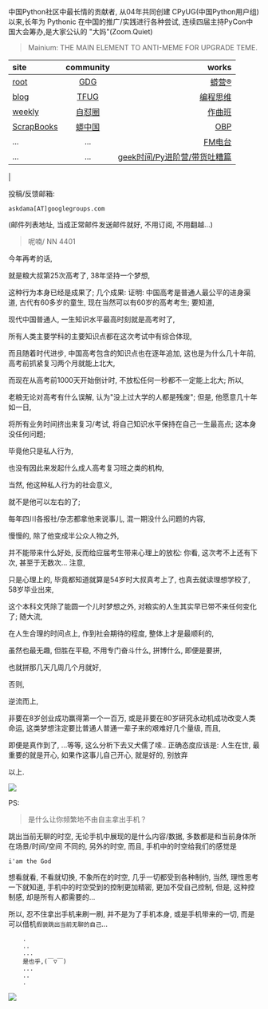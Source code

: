 中国Python社区中最长情的贡献者, 从04年共同创建 CPyUG(中国Python用户组)以来,长年为 Pythonic 在中国的推广/实践进行各种尝试, 连续四届主持PyCon中国大会筹办,是大家公认的 "大妈"(Zoom.Quiet)

> Mainium: THE MAIN ELEMENT TO ANTI-MEME FOR UPGRADE TEME.

| site | community | works |
| :-----| :----: | ----: |
| [root](http://zoomquiet.io/) | [GDG](https://blog.zhgdg.org/) | [蟒营®](https://doc.101.camp/) |
| [blog](https://blog.zoomquiet.io/pages/zoomquiet.html) | [TFUG](http://zh.tfug.world/) | [编程思维](https://py.101.camp/) |
| [weekly](http://weekly.pychina.org/) | [自怼圈](https://du.101.camp/) | [作曲班](https://mu.101.camp/) |
| [ScrapBooks](https://zoomquiet.io/collection.html) | [蟒中国](https://pychina.org/) | [OBP](https://zoomquiet.io/obp/index.html) |
| ... | ... | [FM电台](https://fm.101.camp/) |
| ... | ... | [geek时间/Py进阶营/带货吐糟篇](https://fm.101.camp/2020/geek2py-dama.html) 
 |


投稿/反馈邮箱:

    askdama[AT]googlegroups.com

(邮件列表地址, 
当成正常邮件发送邮件就好, 不用订阅, 不用翻越...)


> 呢喃/ NN 4401




今年再考的话,

就是粮大叔第25次高考了,
38年坚持一个梦想,

这种行为本身已经是成果了;
几个成果:
证明: 中国高考是普通人最公平的进身渠道, 古代有60多岁的童生,
现在当然可以有60岁的高考考生;
要知道,

现代中国普通人,
一生知识水平最高时刻就是高考时了,

所有人类主要学科的主要知识点都在这次考试中有综合体现,

而且随着时代进步,
中国高考包含的知识点也在逐年追加,
这也是为什么几十年前,
高考前抓紧复习两个月就能上北大,

而现在从高考前1000天开始倒计时,
不放松任何一秒都不一定能上北大;
所以,

老粮无论对高考有什么误解,
认为"没上过大学的人都是残废";
但是,
他愿意几十年如一日,

将所有业务时间挤出来复习/考试,
将自己知识水平保持在自己一生最高点;
这本身没任何问题;

毕竟他只是私人行为,

也没有因此来发起什么成人高考复习班之类的机构,

当然, 
他这种私人行为的社会意义,

就不是他可以左右的了;


每年四川各报社/杂志都拿他来说事儿,
混一期没什么问题的内容,

慢慢的,
除了他变成半公众人物之外,

并不能带来什么好处,
反而给应届考生带来心理上的放松:
你看,
这次考不上还有下次,
甚至于无数次...
注意,

只是心理上的,
毕竟都知道就算是54岁时大叔真考上了,
也真去就读理想学校了,
58岁毕业出来,

这个本科文凭除了能圆一个儿时梦想之外,
对粮实的人生其实早已带不来任何变化了;
随大流,

在人生合理的时间点上,
作到社会期待的程度,
整体上才是最顺利的,

虽然也最无趣,
但胜在平稳,
不用专门奋斗什么,
拼博什么,
即便是要拼,

也就拼那几天几周几个月就好,

否则,

逆流而上,

非要在8岁创业成功赢得第一个一百万,
或是非要在80岁研究永动机成功改变人类命运,
这类梦想注定要比普通人普通一辈子来的艰难好几个量级,
而且,

即便是真作到了,
...等等,
这么分析下去又犬儒了嗦..
正确态度应该是:
人生在世,
最重要的就是开心,
如果作这事儿自己开心,
就是好的,
别放弃


以上.






![](http://ydlj.zoomquiet.top/ipic/2021-06-05-zq42-today-card-2106.006.jpeg)



PS:
> 是什么让你频繁地不由自主拿出手机？

跳出当前无聊的时空,
无论手机中展现的是什么内容/数据,
多数都是和当前身体所在场景/时间/空间 不同的,
另外的时空,
而且, 手机中的时空给我们的感觉是

    i'am the God

想看就看, 不看就切换,
不象所在的时空, 几乎一切都受到各种制约,
当然,
理性思考一下就知道,
手机中的时空受到的控制更加精密, 更加不受自己控制,
但是, 这种控制感,
却是所有人都需要的...

所以, 
忍不住拿出手机来刷一刷,
并不是为了手机本身, 或是手机带来的一切,
而是可以借机`假装跳出当前无聊的自己`...



```
    .
    ..
    ...
    是也乎,(￣▽￣)
    ...
    ..
    .
```


![](http://ydlj.zoomquiet.top/ipic/2021-04-30-210411DU21.4zip.jpg)

